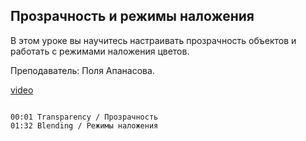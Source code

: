 ## Прозрачность и режимы наложения

В этом уроке вы научитесь настраивать прозрачность объектов и работать с режимами наложения цветов. 

Преподаватель: Поля Апанасова.

[video](https://player.softculture.cc/embed/PRT/PRT_54.18.09_L1-8_Transparency_and_Blending)

```chapters

00:01 Transparency / Прозрачность
01:32 Blending / Режимы наложения

```